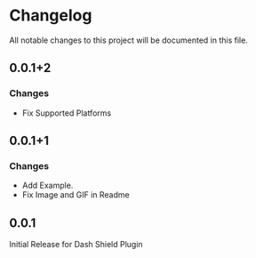 # Changelog
All notable changes to this project will be documented in this file.

## 0.0.1+2
### Changes
* Fix Supported Platforms

## 0.0.1+1
### Changes
* Add Example.
* Fix Image and GIF in Readme

## 0.0.1
Initial Release for Dash Shield Plugin
